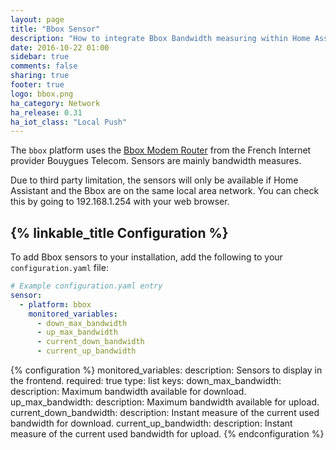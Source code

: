 ```yaml
---
layout: page
title: "Bbox Sensor"
description: "How to integrate Bbox Bandwidth measuring within Home Assistant."
date: 2016-10-22 01:00
sidebar: true
comments: false
sharing: true
footer: true
logo: bbox.png
ha_category: Network
ha_release: 0.31
ha_iot_class: "Local Push"
---
```


The `bbox` platform uses the [Bbox Modem Router](https://fr.wikipedia.org/wiki/Bbox/) from the French Internet provider Bouygues Telecom. Sensors are mainly bandwidth measures.

<p class='note warning'>
Due to third party limitation, the sensors will only be available if Home Assistant and the Bbox are on the same local area network. You can check this by going to 192.168.1.254 with your web browser.
</p>

## {% linkable_title Configuration %}

To add Bbox sensors to your installation, add the following to your `configuration.yaml` file:

```yaml
# Example configuration.yaml entry
sensor:
  - platform: bbox
    monitored_variables:
      - down_max_bandwidth
      - up_max_bandwidth
      - current_down_bandwidth
      - current_up_bandwidth
```

{% configuration %}
monitored_variables:
  description: Sensors to display in the frontend.
  required: true
  type: list
  keys:
  down_max_bandwidth:
    description: Maximum bandwidth available for download.
  up_max_bandwidth:
    description: Maximum bandwidth available for upload.
  current_down_bandwidth:
    description: Instant measure of the current used bandwidth for download.
  current_up_bandwidth:
    description: Instant measure of the current used bandwidth for upload.
{% endconfiguration %}
